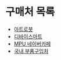 
# 구매처 목록

- [아트로봇](http://www.artrobot.co.kr)
- [디바이스마트](http://devicemart.co.kr/mart7/)
- [MPU 네이버카페](http://cafe.naver.com/mpucafe/4821)
- [국내 부품구입처](https://iae13.wordpress.com/%EA%B5%AD%EB%82%B4-%EB%B6%80%ED%92%88%EA%B5%AC%EC%9E%85%EC%B2%98/)